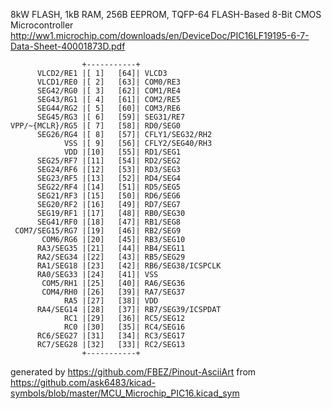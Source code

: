 8kW FLASH, 1kB RAM, 256B EEPROM, TQFP-64
FLASH-Based 8-Bit CMOS Microcontroller
http://ww1.microchip.com/downloads/en/DeviceDoc/PIC16LF19195-6-7-Data-Sheet-40001873D.pdf


	                +-----------+
	      VLCD2/RE1 |[ 1]   [64]| VLCD3
	      VLCD1/RE0 |[ 2]   [63]| COM0/RE3
	      SEG42/RG0 |[ 3]   [62]| COM1/RE4
	      SEG43/RG1 |[ 4]   [61]| COM2/RE5
	      SEG44/RG2 |[ 5]   [60]| COM3/RE6
	      SEG45/RG3 |[ 6]   [59]| SEG31/RE7
	VPP/~{MCLR}/RG5 |[ 7]   [58]| RD0/SEG0
	      SEG26/RG4 |[ 8]   [57]| CFLY1/SEG32/RH2
	            VSS |[ 9]   [56]| CFLY2/SEG40/RH3
	            VDD |[10]   [55]| RD1/SEG1
	      SEG25/RF7 |[11]   [54]| RD2/SEG2
	      SEG24/RF6 |[12]   [53]| RD3/SEG3
	      SEG23/RF5 |[13]   [52]| RD4/SEG4
	      SEG22/RF4 |[14]   [51]| RD5/SEG5
	      SEG21/RF3 |[15]   [50]| RD6/SEG6
	      SEG20/RF2 |[16]   [49]| RD7/SEG7
	      SEG19/RF1 |[17]   [48]| RB0/SEG30
	      SEG41/RF0 |[18]   [47]| RB1/SEG8
	 COM7/SEG15/RG7 |[19]   [46]| RB2/SEG9
	       COM6/RG6 |[20]   [45]| RB3/SEG10
	      RA3/SEG35 |[21]   [44]| RB4/SEG11
	      RA2/SEG34 |[22]   [43]| RB5/SEG29
	      RA1/SEG18 |[23]   [42]| RB6/SEG38/ICSPCLK
	      RA0/SEG33 |[24]   [41]| VSS
	       COM5/RH1 |[25]   [40]| RA6/SEG36
	       COM4/RH0 |[26]   [39]| RA7/SEG37
	            RA5 |[27]   [38]| VDD
	      RA4/SEG14 |[28]   [37]| RB7/SEG39/ICSPDAT
	            RC1 |[29]   [36]| RC5/SEG12
	            RC0 |[30]   [35]| RC4/SEG16
	      RC6/SEG27 |[31]   [34]| RC3/SEG17
	      RC7/SEG28 |[32]   [33]| RC2/SEG13
	                +-----------+


generated by https://github.com/FBEZ/Pinout-AsciiArt from https://github.com/ask6483/kicad-symbols/blob/master/MCU_Microchip_PIC16.kicad_sym